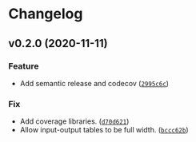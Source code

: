 # Changelog

<!--next-version-placeholder-->

## v0.2.0 (2020-11-11)
### Feature
* Add semantic release and codecov ([`2995c6c`](https://github.com/RyanFleck/Xalgo-System-Prototype/commit/2995c6c791f22511ca56577e32f72b9f99a35ef5))

### Fix
* Add coverage libraries. ([`d70d621`](https://github.com/RyanFleck/Xalgo-System-Prototype/commit/d70d621b3ceb60d8b21fb04c3b462248e981b8cf))
* Allow input-output tables to be full width. ([`bccc62b`](https://github.com/RyanFleck/Xalgo-System-Prototype/commit/bccc62b1694c9bc14ceae7c3e3c1edaef3c9f63a))
